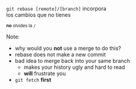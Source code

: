 `git rebase [remote]/[branch]` incorpora<br/>los cambios
que no tienes

<small>**no** olvides la `/`</small>

Note:
- why would you **not** use a merge to do this?
- rebase does not make a new commit
- bad idea to merge back into your same branch
    - makes your history ugly and hard to read
    - **will** frustrate you
- `git fetch` **first**
